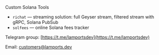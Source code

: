Custom Solana Tools

- `richat` — streaming solution: full Geyser stream, filtered stream with gRPC, Solana PubSub
- `solfees` — online Solana fees tracker

Telegram group: [https://t.me/lamportsdev](https://t.me/lamportsdev)

Email: [customers@lamports.dev](mailto:customers@lamports.dev)
